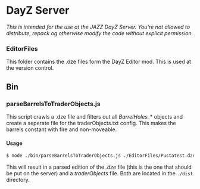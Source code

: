 # DayZ Server

*This is intended for the use at the JAZZ DayZ Server. You're not allowed to distribute, repack og otherwise modify the code without explicit permission.*


### EditorFiles

This folder contains the .dze files form the DayZ Editor mod. This is used at the version control.

## Bin

### parseBarrelsToTraderObjects.js

This script crawls a .dze file and filters out all *BarrelHoles_** objects and create a seperate file for the traderObjects.txt config. This makes the barrels constant with fire and non-moveable.

#### Usage

```bash
$ node ./bin/parseBarrelsToTraderObjects.js ./EditorFiles/Pustatest.dze
```

This will result in a parsed edition of the *.dze* file (this is the one that should be put on the server) and a *traderObjects* file. Both are located in the `./dist` directory.